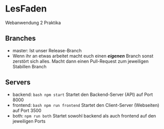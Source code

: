 # LesFaden
Webanwendung 2 Praktika

## Branches
* master: Ist unser Release-Branch
* Wenn ihr an etwas arbeitet macht euch einen **_eigenen_** Branch sonst zerstört sich alles. Macht dann einen Pull-Request zum jeweiligen Stabillen Branch

## Servers
* backend: ```bash npm start``` Startet den Backend-Server (API) auf Port 8000
* frontend: ```bash npm run frontend``` Startet den Client-Server (Webseiten) auf Port 3500
* both: ```npm run both``` Startet sowohl backend als auch frontend auf den jeweiligen Ports